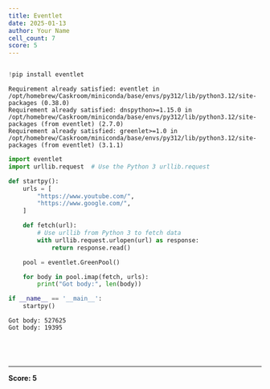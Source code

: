 ```yaml
---
title: Eventlet
date: 2025-01-13
author: Your Name
cell_count: 7
score: 5
---
```


```python

```


```python
!pip install eventlet
```

    Requirement already satisfied: eventlet in /opt/homebrew/Caskroom/miniconda/base/envs/py312/lib/python3.12/site-packages (0.38.0)
    Requirement already satisfied: dnspython>=1.15.0 in /opt/homebrew/Caskroom/miniconda/base/envs/py312/lib/python3.12/site-packages (from eventlet) (2.7.0)
    Requirement already satisfied: greenlet>=1.0 in /opt/homebrew/Caskroom/miniconda/base/envs/py312/lib/python3.12/site-packages (from eventlet) (3.1.1)



```python
import eventlet
import urllib.request  # Use the Python 3 urllib.request

def startpy():
    urls = [
        "https://www.youtube.com/",
        "https://www.google.com/",
    ]

    def fetch(url):
        # Use urllib from Python 3 to fetch data
        with urllib.request.urlopen(url) as response:
            return response.read()

    pool = eventlet.GreenPool()

    for body in pool.imap(fetch, urls):
        print("Got body:", len(body))

if __name__ == '__main__':
    startpy()

```

    Got body: 527625
    Got body: 19395



```python

```


```python


```


```python

```


```python

```


---
**Score: 5**
